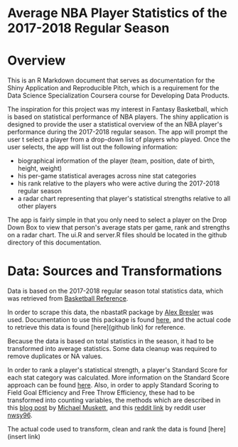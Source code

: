 Average NBA Player Statistics of the 2017-2018 Regular Season 
========================================================

# Overview

This is an R Markdown document that serves as documentation for the Shiny Application and Reproducible Pitch, which is a requirement for the Data Science Specialization Coursera course for Developing Data Products.

The inspiration for this project was my interest in Fantasy Basketball, which is based on statistical performance of NBA players. The shiny application is designed to provide the user a statistical overview of the an NBA player's performance during the 2017-2018 regular season. The app will prompt the user t select a player from a drop-down list of players who played. Once the user selects, the app will list out the following information:

- biographical information of the player (team, position, date of birth, height, weight)
- his per-game statistical averages across nine stat categories
- his rank relative to the players who were active during the 2017-2018 regular season
- a radar chart representing that player's statistical strengths relative to all other players

The app is fairly simple in that you only need to select a player on the Drop Down Box to view that person's average stats per game, rank and strengths on a radar chart. The ui.R and server.R files should be located in the github directory of this documentation.

# Data: Sources and Transformations

Data is based on the 2017-2018 regular season total statistics data, which was retrieved from  [Basketball Reference](https://www.basketball-reference.com/). 

In order to scrape this data, the nbastatR package by [Alex Bresler](https://www.rdocumentation.org/collaborators/name/Alex%20Bresler) was used. Documentation to use this package is found [here](https://www.rdocumentation.org/packages/nbastatR/versions/0.1.110202031), and the actual code to retrieve this data is found [here](github link) for reference.

Because the data is based on total statistics in the season, it had to be transformed into average statistics. Some data cleanup was required to remove duplicates or NA values. 

In order to rank a player's statistical strength, a player's Standard Score for each stat category was calculated. More information on the Standard Score approach can be found [here](https://en.wikipedia.org/wiki/Standard_score). Also, in order to apply Standard Scoring to Field Goal Efficiency and Free Throw Efficiency, these had to be transformed into counting variables, the methods which are described in this [blog post](http://statdance.blogspot.com/2014/01/how-do-espn-and-yahoo-rank-fantasy.html) by [Michael Muskett](https://plus.google.com/117257364176035644864), and this [reddit link](https://www.reddit.com/r/fantasybball/comments/71bdq0/how_to_calculate_weighted_zscore_for_fg/dn9javm/) by reddit user [nwsy96](https://www.reddit.com/user/nwsy96).

The actual code used to transform, clean and rank the data is found [here](insert link)


